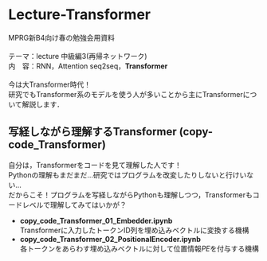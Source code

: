 # Lecture-Transformer
MPRG新B4向け春の勉強会用資料<br>
<br>
テーマ：lecture 中級編3(再帰ネットワーク)<br>
内　容：RNN，Attention seq2seq，**Transformer**<br>
<br>
今は大Transformer時代！<br>
研究でもTransformer系のモデルを使う人が多いことから主にTransformerについて解説します．

## 写経しながら理解するTransformer (copy-code_Transformer)
自分は，Transformerをコードを見て理解した人です！<br>
Pythonの理解もまだまだ...研究ではプログラムを改変したりしないと行けいない...<br>
だからこそ！プログラムを写経しながらPythonも理解しつつ，Transformerもコードレベルで理解してみてはいかが？
- **copy_code_Transformer_01_Embedder.ipynb**<br>
  Transformerに入力したトークンID列を埋め込みベクトルに変換する機構
- **copy_code_Transformer_02_PositionalEncoder.ipynb**<br>
  各トークンをあらわす埋め込みベクトルに対して位置情報$PE$を付与する機構
